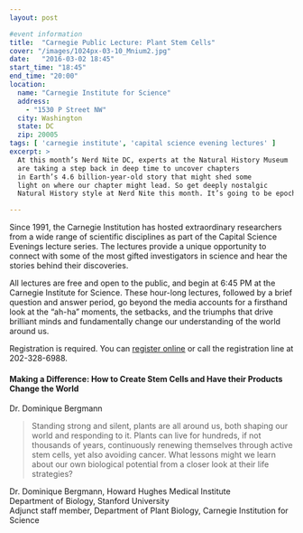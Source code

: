 ```yaml
---
layout: post

#event information
title:  "Carnegie Public Lecture: Plant Stem Cells"
cover: "/images/1024px-03-10_Mnium2.jpg"
date:   "2016-03-02 18:45"
start_time: "18:45"
end_time: "20:00"
location:
  name: "Carnegie Institute for Science"
  address:
    - "1530 P Street NW"
  city: Washington
  state: DC
  zip: 20005
tags: [ 'carnegie institute', 'capital science evening lectures' ]
excerpt: >
  At this month’s Nerd Nite DC, experts at the Natural History Museum
  are taking a step back in deep time to uncover chapters
  in Earth’s 4.6 billion-year-old story that might shed some
  light on where our chapter might lead. So get deeply nostalgic
  Natural History style at Nerd Nite this month. It’s going to be epoch!

---
```


Since 1991, the Carnegie Institution has hosted extraordinary
researchers from a wide range of scientific disciplines as part
of the Capital Science Evenings lecture series. The lectures
provide a unique opportunity to connect with some of the most
gifted investigators in science and hear the stories behind
their discoveries.

All lectures are free and open to the public, and begin at 6:45 PM
at the Carnegie Institute for Science.
These hour-long lectures, followed by a brief
question and answer period, go beyond the media accounts for a
firsthand look at the “ah-ha” moments, the setbacks, and the triumphs
that drive brilliant minds and fundamentally change our understanding
of the world around us.
 
Registration is required. You can [register online](https://carnegiescience.edu/events/lectures/dr-dominique-bergmann-making-difference-how-create-stem-cells-and-have-their) or call the
registration line at 202-328-6988.

####  Making a Difference: How to Create Stem Cells and Have their Products Change the World

Dr. Dominique Bergmann

> Standing strong and silent, plants are all around us, both shaping
> our world and responding to it.  Plants can live for hundreds,
> if not thousands of years, continuously renewing themselves
> through active stem cells, yet also avoiding cancer. What
> lessons might we learn about our own biological potential
> from a closer look at their life strategies?
 
Dr. Dominique Bergmann, Howard Hughes Medical Institute  
Department of Biology, Stanford University  
Adjunct staff member, Department of Plant Biology, 
Carnegie Institution for Science
